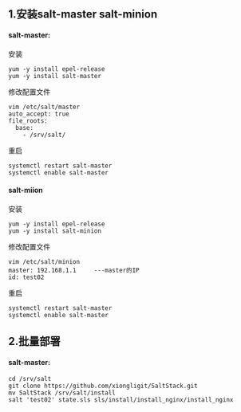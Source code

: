 1.安装salt-master salt-minion
-----
#### salt-master:

安装
```shell
yum -y install epel-release
yum -y install salt-master
```

修改配置文件 
```shell
vim /etc/salt/master
auto_accept: true
file_roots:
  base:
    - /srv/salt/
```

重启
```shell
systemctl restart salt-master
systemctl enable salt-master
```

#### salt-miion
安装
```shell
yum -y install epel-release
yum -y install salt-minion
```

修改配置文件
```shell
vim /etc/salt/minion 
master: 192.168.1.1     ---master的IP
id: test02
```

重启
```shell
systemctl restart salt-master
systemctl enable salt-master
```

2.批量部署
------
#### salt-master:
```shell
cd /srv/salt
git clone https://github.com/xiongligit/SaltStack.git
mv SaltStack /srv/salt/install
salt 'test02' state.sls sls/install/install_nginx/install_nginx
```

